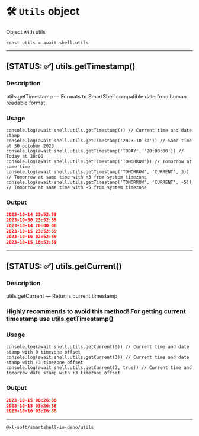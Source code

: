 # 🛠️ `Utils` object

Object with utils

``` TS
const utils = await shell.utils
```
--------------------
## [STATUS: ✅] utils.getTimestamp()

### Description

utils.getTimestamp — Formats to SmartShell compatible date from human readable format

### Usage
```TS
console.log(await shell.utils.getTimestamp()) // Current time and date stamp
console.log(await shell.utils.getTimestamp('2023-10-30')) // Same time at 30 october 2023
console.log(await shell.utils.getTimestamp('TODAY', '20:00:00')) // Today at 20:00
console.log(await shell.utils.getTimestamp('TOMORROW')) // Tomorrow at same time
console.log(await shell.utils.getTimestamp('TOMORROW', 'CURRENT', 3)) // Tomorrow at same time with +3 from system timezone
console.log(await shell.utils.getTimestamp('TOMORROW', 'CURRENT', -5)) // Tomorrow at same time with -5 from system timezone
```

### Output
```JSON
2023-10-14 23:52:59
2023-10-30 23:52:59
2023-10-14 20:00:00
2023-10-15 23:52:59
2023-10-16 02:52:59
2023-10-15 18:52:59
```
--------------------
## [STATUS: ✅] utils.getCurrent()

### Description

utils.getCurrent — Returns current timestamp

### Highly recommends to avoid this method! For getting current timestamp use utils.getTimestamp()

### Usage
```TS
console.log(await shell.utils.getCurrent(0)) // Current time and date stamp with 0 timezone offset
console.log(await shell.utils.getCurrent(3)) // Current time and date stamp with +3 timezone offset
console.log(await shell.utils.getCurrent(3, true)) // Current time and tomorrow date stamp with +3 timezone offset
```

### Output
```JSON
2023-10-15 00:26:38
2023-10-15 03:26:38
2023-10-16 03:26:38
```
--------------------
`@xl-soft/smartshell-io-deno/utils`